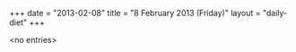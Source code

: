 +++
date = "2013-02-08"
title = "8 February 2013 (Friday)"
layout = "daily-diet"
+++

<p>&lt;no entries&gt;</p>